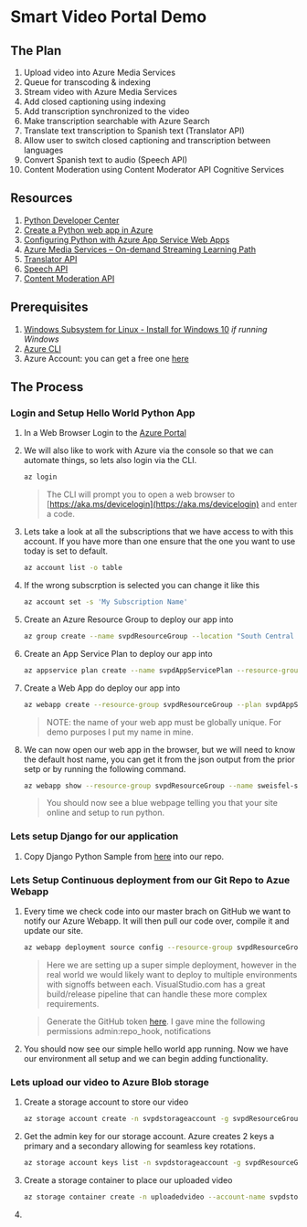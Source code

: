 # Smart Video Portal Demo

## The Plan
1. Upload video into Azure Media Services
1. Queue for transcoding & indexing
1. Stream video with Azure Media Services 
1. Add closed captioning using indexing
1. Add transcription synchronized to the video
1. Make transcription searchable with Azure Search
1. Translate text transcription to Spanish text (Translator API)
1. Allow user to switch closed captioning and transcription between languages
1. Convert Spanish text to audio (Speech API)
1. Content Moderation using Content Moderator API Cognitive Services


## Resources

1. [Python Developer Center](https://azure.microsoft.com/en-us/develop/python/)
1. [Create a Python web app in Azure](https://docs.microsoft.com/en-us/azure/app-service/app-service-web-get-started-python)
1. [Configuring Python with Azure App Service Web Apps](https://docs.microsoft.com/en-us/azure/app-service/web-sites-python-configure)
1. [Azure Media Services – On-demand Streaming Learning Path](https://azure.microsoft.com/en-gb/documentation/learning-paths/media-services-streaming-on-demand/)
1. [Translator API](https://docs.microsoft.com/en-us/azure/cognitive-services/translator/translator-info-overview)
1. [Speech API](https://docs.microsoft.com/en-us/azure/cognitive-services/speech/home)
1. [Content Moderation API](https://docs.microsoft.com/en-us/azure/cognitive-services/content-moderator/overview)


## Prerequisites

1. [Windows Subsystem for Linux - Install for Windows 10](https://msdn.microsoft.com/en-us/commandline/wsl/install-win10) *if running Windows*
1. [Azure CLI](https://docs.microsoft.com/en-us/cli/azure/install-azure-cli?view=azure-cli-latest#install-on-debianubuntu-with-apt-get) 
1. Azure Account: you can get a free one [here](https://azure.microsoft.com/en-us/free/)

## The Process

### Login and Setup Hello World Python App

1. In a Web Browser Login to the [Azure Portal](https://portal.azure.com)
1. We will also like to work with Azure via the console so that we can automate things, so lets also login via the CLI.

    ```bash
    az login
    ```

    > The CLI will prompt you to open a web browser to [https://aka.ms/devicelogin](https://aka.ms/devicelogin) and enter a code. 

1. Lets take a look at all the subscriptions that we have access to with this account. If you have more than one ensure that the one you want to use today is set to default.

    ```bash
    az account list -o table
    ```

1. If the wrong subscrption is selected you can change it like this

    ```bash
    az account set -s 'My Subscription Name'
    ```

1. Create an Azure Resource Group to deploy our app into

    ```bash
    az group create --name svpdResourceGroup --location "South Central US"
    ```

1. Create an App Service Plan to deploy our app into

    ```bash
    az appservice plan create --name svpdAppServicePlan --resource-group svpdResourceGroup --sku FREE
    ```

1. Create a Web App do deploy our app into

    ```bash
    az webapp create --resource-group svpdResourceGroup --plan svpdAppServicePlan --name sweisfel-svpd --runtime "python|3.4"
    ```

    > NOTE: the name of your web app must be globally unique. For demo purposes I put my name in mine.

1. We can now open our web app in the browser, but we will need to know the default host name, you can get it from the json output from the prior setp or by running the following command.

    ```bash
    az webapp show --resource-group svpdResourceGroup --name sweisfel-svpd
    ```

    > You should now see a blue webpage telling you that your site online and setup to run python.

### Lets setup Django for our application

1. Copy Django Python Sample from [here](https://github.com/Azure-Samples/app-service-web-python-get-started) into our repo.

### Lets Setup Continuous deployment from our Git Repo to Azue Webapp

1. Every time we check code into our master brach on GitHub we want to notify our Azure Webapp. It will then pull our code over, compile it and update our site. 

    ```bash
    az webapp deployment source config --resource-group svpdResourceGroup --name sweisfel-svpd --repo-url https://github.com/shawnweisfeld/Smart-Video-Portal-Demo --branch master --repository-type github --git-token YOURKEY
    ```
    
    > Here we are setting up a super simple deployment, however in the real world we would likely want to deploy to multiple environments with signoffs between each. VisualStudio.com has a great build/release pipeline that can handle these more complex requirements. 

    > Generate the GitHub token [here](https://github.com/settings/tokens). I gave mine the following permissions admin:repo_hook, notifications

1. You should now see our simple hello world app running. Now we have our environment all setup and we can begin adding functionality. 

### Lets upload our video to Azure Blob storage

1. Create a storage account to store our video

    ```bash
    az storage account create -n svpdstorageaccount -g svpdResourceGroup -l "South Central US" --sku Standard_LRS
    ```

1. Get the admin key for our storage account. Azure creates 2 keys a primary and a secondary allowing for seamless key rotations. 

    ```bash
    az storage account keys list -n svpdstorageaccount -g svpdResourceGroup
    ```

1. Create a storage container to place our uploaded video

    ```bash
    az storage container create -n uploadedvideo --account-name svpdstorageaccount --account-key YOURKEY
    ```

1. 